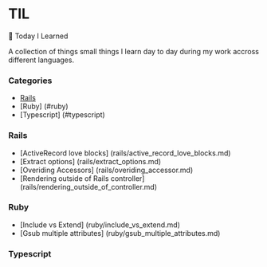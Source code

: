 # TIL

📝 Today I Learned

A collection of things  small things I learn day to day during my work accross different languages.

### Categories
* [Rails](#rails)
* [Ruby] (#ruby)
* [Typescript] (#typescript)

### Rails
- [ActiveRecord love blocks] (rails/active_record_love_blocks.md)
- [Extract options] (rails/extract_options.md)
- [Overiding Accessors] (rails/overiding_accessor.md)
- [Rendering outside of Rails controller] (rails/rendering_outside_of_controller.md)

### Ruby
- [Include vs Extend] (ruby/include_vs_extend.md)
- [Gsub multiple attributes] (ruby/gsub_multiple_attributes.md)

### Typescript
